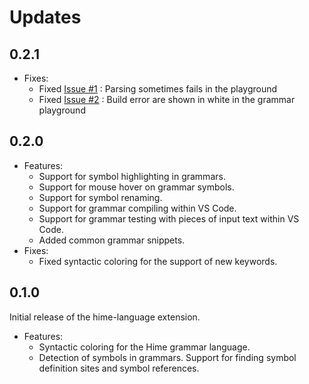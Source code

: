 # Updates

## 0.2.1

* Fixes:
    * Fixed [Issue #1](https://bitbucket.org/cenotelie/hime-vscode/issues/1/) : Parsing sometimes fails in the playground
    * Fixed [Issue #2](https://bitbucket.org/cenotelie/hime-vscode/issues/2/) : Build error are shown in white in the grammar playground

## 0.2.0

* Features:
    * Support for symbol highlighting in grammars.
    * Support for mouse hover on grammar symbols.
    * Support for symbol renaming.
    * Support for grammar compiling within VS Code.
    * Support for grammar testing with pieces of input text within VS Code.
    * Added common grammar snippets.
* Fixes:
    * Fixed syntactic coloring for the support of new keywords.

## 0.1.0

Initial release of the hime-language extension.

* Features:
    * Syntactic coloring for the Hime grammar language.
    * Detection of symbols in grammars. Support for finding symbol definition sites and symbol references.